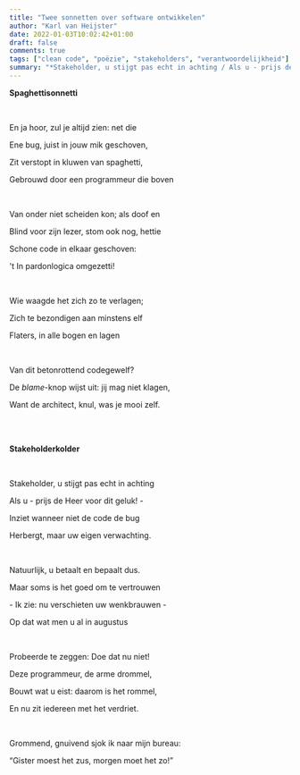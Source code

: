 ```yaml
---
title: "Twee sonnetten over software ontwikkelen"
author: "Karl van Heijster"
date: 2022-01-03T10:02:42+01:00
draft: false
comments: true
tags: ["clean code", "poëzie", "stakeholders", "verantwoordelijkheid"]
summary: "*Stakeholder, u stijgt pas echt in achting / Als u - prijs de Heer voor dit geluk! - / Inziet wanneer niet de code de bug / Herbergt, maar uw eigen verwachting.*"
---
```


**Spaghettisonnetti**

<br>

En ja hoor, zul je altijd zien: net die 

Ene bug, juist in jouw mik geschoven,

Zit verstopt in kluwen van spaghetti,

Gebrouwd door een programmeur die boven

<br>

Van onder niet scheiden kon; als doof en

Blind voor zijn lezer, stom ook nog, hettie

Schone code in elkaar geschoven:

't In pardonlogica omgezetti!

<br>

Wie waagde het zich zo te verlagen;

Zich te bezondigen aan minstens elf

Flaters, in alle bogen en lagen

<br>

Van dit betonrottend codegewelf?

De *blame*-knop wijst uit: jij mag niet klagen,

Want de architect, knul, was je mooi zelf.

<br>
<br>

**Stakeholderkolder**

<br>

Stakeholder, u stijgt pas echt in achting

Als u - prijs de Heer voor dit geluk! - 

Inziet wanneer niet de code de bug 

Herbergt, maar uw eigen verwachting.

<br>

Natuurlijk, u betaalt en bepaalt dus.

Maar soms is het goed om te vertrouwen

\- Ik zie: nu verschieten uw wenkbrauwen -

Op dat wat men u al in augustus

<br>

Probeerde te zeggen: Doe dat nu niet!

Deze programmeur, de arme drommel,

Bouwt wat u eist: daarom is het rommel,

En nu zit iedereen met het verdriet.

<br>

Grommend, gnuivend sjok ik naar mijn bureau:

“Gister moest het zus, morgen moet het zo!”
